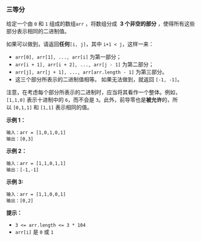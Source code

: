 ### 三等分 ###
给定一个由 `0` 和 `1` 组成的数组`arr` ，将数组分成  **3 个非空的部分** ，使得所有这些部分表示相同的二进制值。

如果可以做到，请返回**任何**`[i, j]`，其中 `i+1 < j`，这样一来：

* `arr[0], arr[1], ..., arr[i]` 为第一部分；
* `arr[i + 1], arr[i + 2], ..., arr[j - 1]` 为第二部分；
* `arr[j], arr[j + 1], ..., arr[arr.length - 1]` 为第三部分。
* 这三个部分所表示的二进制值相等。
如果无法做到，就返回 `[-1, -1]`。

注意，在考虑每个部分所表示的二进制时，应当将其看作一个整体。例如，`[1,1,0]` 表示十进制中的 `6`，而不会是 `3`。此外，前导零也是**被允许**的，所以 `[0,1,1]` 和 `[1,1]` 表示相同的值。



**示例 1：**

```
输入：arr = [1,0,1,0,1]
输出：[0,3]
```

**示例 2：**

```
输入：arr = [1,1,0,1,1]
输出：[-1,-1]
```

**示例 3:**

```
输入：arr = [1,1,0,0,1]
输出：[0,2]
```



**提示：**

* `3 <= arr.length <= 3 * 104`
* `arr[i]` 是 `0` 或 `1`

